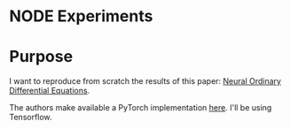 NODE Experiments
================

# Purpose

I want to reproduce from scratch the results of this paper: [Neural Ordinary Differential Equations](https://arxiv.org/abs/1806.07366).

The authors make available a PyTorch implementation [here](https://github.com/rtqichen/torchdiffeq).
I'll be using Tensorflow.
